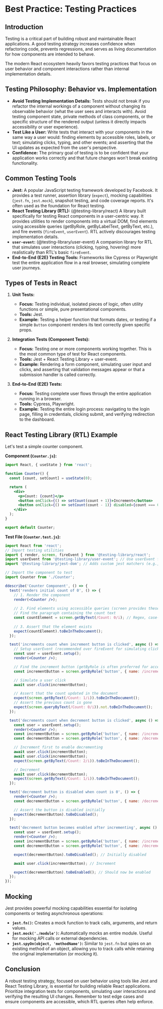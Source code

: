 # Best Practice: Testing Practices

## Introduction

Testing is a critical part of building robust and maintainable React applications. A good testing strategy increases confidence when refactoring code, prevents regressions, and serves as living documentation for how components are intended to behave.

The modern React ecosystem heavily favors testing practices that focus on user behavior and component interactions rather than internal implementation details.

## Testing Philosophy: Behavior vs. Implementation

- **Avoid Testing Implementation Details:** Tests should not break if you refactor the internal workings of a component without changing its observable behavior (what the user sees and interacts with). Avoid testing component state, private methods of class components, or the specific structure of the rendered output (unless it directly impacts accessibility or user experience).
- **Test Like a User:** Write tests that interact with your components in the same way a user would: finding elements by accessible roles, labels, or text; simulating clicks, typing, and other events; and asserting that the UI updates as expected from the user's perspective.
- **Confidence:** The primary goal of testing is to be confident that your application works correctly and that future changes won't break existing functionality.

## Common Testing Tools

- **Jest:** A popular JavaScript testing framework developed by Facebook. It provides a test runner, assertion library (`expect`), mocking capabilities (`jest.fn`, `jest.mock`), snapshot testing, and code coverage reports. It's often used as the foundation for React testing.
- **React Testing Library (RTL):** (@testing-library/react) A library built specifically for testing React components in a user-centric way. It provides utilities to render components into a virtual DOM, find elements using accessible queries (getByRole, getByLabelText, getByText, etc.), and fire events (`fireEvent`, `userEvent`). RTL actively discourages testing implementation details.
- **`user-event`:** (@testing-library/user-event) A companion library for RTL that simulates user interactions (clicking, typing, hovering) more realistically than RTL's basic `fireEvent`.
- **End-to-End (E2E) Testing Tools:** Frameworks like Cypress or Playwright test the entire application flow in a real browser, simulating complete user journeys.

## Types of Tests in React

1.  **Unit Tests:**
    - **Focus:** Testing individual, isolated pieces of logic, often utility functions or simple, pure presentational components.
    - **Tools:** Jest.
    - **Example:** Testing a helper function that formats dates, or testing if a simple `Button` component renders its text correctly given specific props.

2.  **Integration Tests (Component Tests):**
    - **Focus:** Testing one or more components working together. This is the most common type of test for React components.
    - **Tools:** Jest + React Testing Library + user-event.
    - **Example:** Rendering a form component, simulating user input and clicks, and asserting that validation messages appear or that a submission handler is called correctly.

3.  **End-to-End (E2E) Tests:**
    - **Focus:** Testing complete user flows through the entire application running in a browser.
    - **Tools:** Cypress, Playwright.
    - **Example:** Testing the entire login process: navigating to the login page, filling in credentials, clicking submit, and verifying redirection to the dashboard.

## React Testing Library (RTL) Example

Let's test a simple counter component.

**Component (`Counter.js`):**
```jsx
import React, { useState } from 'react';

function Counter() {
  const [count, setCount] = useState(0);

  return (
    <div>
      <p>Count: {count}</p>
      <button onClick={() => setCount(count + 1)}>Increment</button>
      <button onClick={() => setCount(count - 1)} disabled={count === 0}>Decrement</button>
    </div>
  );
}

export default Counter;
```

**Test File (`Counter.test.js`):**
```jsx
import React from 'react';
// Import testing utilities
import { render, screen, fireEvent } from '@testing-library/react';
import userEvent from '@testing-library/user-event'; // Use userEvent for more realistic interactions
import '@testing-library/jest-dom'; // Adds custom jest matchers (e.g., .toBeInTheDocument)

// Import the component to test
import Counter from './Counter';

ddescribe('Counter Component', () => {
  test('renders initial count of 0', () => {
    // 1. Render the component
    render(<Counter />);
    
    // 2. Find elements using accessible queries (screen provides these)
    // Find the paragraph containing the count text
    const countElement = screen.getByText(/Count: 0/i); // Regex, case-insensitive
    
    // 3. Assert that the element exists
    expect(countElement).toBeInTheDocument();
  });

  test('increments count when increment button is clicked', async () => {
    // Setup userEvent (recommended over fireEvent for simulating clicks/typing)
    const user = userEvent.setup();
    render(<Counter />);

    // Find the increment button (getByRole is often preferred for accessibility)
    const incrementButton = screen.getByRole('button', { name: /increment/i });

    // Simulate a user click
    await user.click(incrementButton);

    // Assert that the count updated in the document
    expect(screen.getByText(/Count: 1/i)).toBeInTheDocument();
    // Assert the previous count is gone
    expect(screen.queryByText(/Count: 0/i)).not.toBeInTheDocument();
  });

  test('decrements count when decrement button is clicked', async () => {
    const user = userEvent.setup();
    render(<Counter />);
    const incrementButton = screen.getByRole('button', { name: /increment/i });
    const decrementButton = screen.getByRole('button', { name: /decrement/i });

    // Increment first to enable decrementing
    await user.click(incrementButton);
    await user.click(incrementButton);
    expect(screen.getByText(/Count: 2/i)).toBeInTheDocument();

    // Decrement
    await user.click(decrementButton);
    expect(screen.getByText(/Count: 1/i)).toBeInTheDocument();
  });

  test('decrement button is disabled when count is 0', () => {
    render(<Counter />);
    const decrementButton = screen.getByRole('button', { name: /decrement/i });

    // Assert the button is disabled initially
    expect(decrementButton).toBeDisabled();
  });

  test('decrement button becomes enabled after incrementing', async () => {
    const user = userEvent.setup();
    render(<Counter />);
    const incrementButton = screen.getByRole('button', { name: /increment/i });
    const decrementButton = screen.getByRole('button', { name: /decrement/i });

    expect(decrementButton).toBeDisabled(); // Initially disabled

    await user.click(incrementButton); // Increment

    expect(decrementButton).toBeEnabled(); // Should now be enabled
  });
});
```

## Mocking

Jest provides powerful mocking capabilities essential for isolating components or testing asynchronous operations:

- **`jest.fn()`:** Creates a mock function to track calls, arguments, and return values.
- **`jest.mock('./module')`:** Automatically mocks an entire module. Useful for mocking API calls or external dependencies.
- **`jest.spyOn(object, 'methodName')`:** Similar to `jest.fn` but spies on an existing method of an object, allowing you to track calls while retaining the original implementation (or mocking it).

## Conclusion

A robust testing strategy, focused on user behavior using tools like Jest and React Testing Library, is essential for building reliable React applications. Prioritize integration tests for components, simulating user interactions and verifying the resulting UI changes. Remember to test edge cases and ensure components are accessible, which RTL queries often help enforce. 
